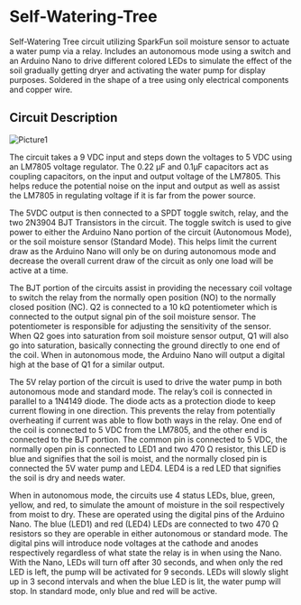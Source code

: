 # Self-Watering-Tree

Self-Watering Tree circuit utilizing SparkFun soil moisture sensor to actuate a water pump via a relay. Includes an autonomous mode using a switch and an Arduino Nano to drive different colored LEDs to simulate the effect of the soil gradually getting dryer and activating the water pump for display purposes. Soldered in the shape of a tree using only electrical components and copper wire.

## Circuit Description

![Picture1](https://github.com/user-attachments/assets/5d776dd5-a194-4e8c-9f9e-917e5e9de023)

The circuit takes a 9 VDC input and steps down the voltages to 5 VDC using an LM7805 voltage regulator. The 0.22 µF and 0.1µF capacitors act as coupling capacitors, on the input and output voltage of the LM7805. This helps reduce the potential noise on the input and output as well as assist the LM7805 in regulating voltage if it is far from the power source. 

The 5VDC output is then connected to a SPDT toggle switch, relay, and the two 2N3904 BJT Transistors in the circuit. The toggle switch is used to give power to either the Arduino Nano portion of the circuit (Autonomous Mode), or the soil moisture sensor (Standard Mode). This helps limit the current draw as the Arduino Nano will only be on during autonomous mode and decrease the overall current draw of the circuit as only one load will be active at a time.

The BJT portion of the circuits assist in providing the necessary coil voltage to switch the relay from the normally open position (NO) to the normally closed position (NC). Q2 is connected to a 10 kΩ potentiometer which is connected to the output signal pin of the soil moisture sensor. The potentiometer is responsible for adjusting the sensitivity of the sensor. When Q2 goes into saturation from soil moisture sensor output, Q1 will also go into saturation, basically connecting the ground directly to one end of the coil. When in autonomous mode, the Arduino Nano will output a digital high at the base of Q1 for a similar output.

The 5V relay portion of the circuit is used to drive the water pump in both autonomous mode and standard mode. The relay’s coil is connected in parallel to a 1N4149 diode. The diode acts as a protection diode to keep current flowing in one direction. This prevents the relay from potentially overheating if current was able to flow both ways in the relay. One end of the coil is connected to 5 VDC from the LM7805, and the other end is connected to the BJT portion. The common pin is connected to 5 VDC, the normally open pin is connected to LED1 and two 470 Ω resistor, this LED is blue and signifies that the soil is moist, and the normally closed pin is connected the 5V water pump and LED4. LED4 is a red LED that signifies the soil is dry and needs water.

When in autonomous mode, the circuits use 4 status LEDs, blue, green, yellow, and red, to simulate the amount of moisture in the soil respectively from moist to dry. These are operated using the digital pins of the Arduino Nano. The blue (LED1) and red (LED4) LEDs are connected to two 470 Ω resistors so they are operable in either autonomous or standard mode. The digital pins will introduce node voltages at the cathode and anodes respectively regardless of what state the relay is in when using the Nano. With the Nano, LEDs will turn off after 30 seconds, and when only the red LED is left, the pump will be activated for 9 seconds. LEDs will slowly slight up in 3 second intervals and when the blue LED is lit, the water pump will stop. In standard mode, only blue and red will be active.

